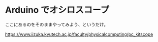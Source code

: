 # Arduino でオシロスコープ

ここにあるのをそのままやってみよう、というだけ。

https://www.iizuka.kyutech.ac.jp/faculty/physicalcomputing/pc_kitscope

